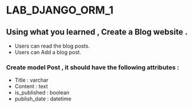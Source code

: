 # LAB_DJANGO_ORM_1

## Using what you learned , Create a Blog website .
- Users can read the blog posts.
- Users can Add a blog post. 


### Create model Post , it should have the following attributes :
- Title : varchar
- Content : text
- is_published : boolean
- publish_date : datetime

